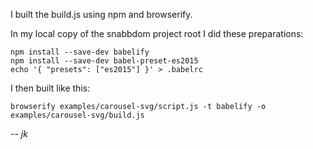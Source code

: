 I built the build.js using npm and browserify. 

In my local copy of the snabbdom project root I did these preparations:
```
npm install --save-dev babelify
npm install --save-dev babel-preset-es2015
echo '{ "presets": ["es2015"] }' > .babelrc
```

I then built like this:
```
browserify examples/carousel-svg/script.js -t babelify -o examples/carousel-svg/build.js
```

-- *jk*
